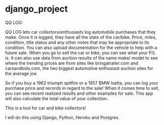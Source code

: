 # django_project


QQ LOG:

QQ LOG lets car collectors/enthusiasts log automobile purchases that they make. Once it is logged, they have all the stats of the car/bike. Price, miles, condition, title status and any other notes that may be appropriate to its condition. You can also upload documentation for the vehicle to help with a future sale. When you go to sell the car or bike, you can see what your P/L is. It can also use data from auction results of the same make/ model to see where the trending prices are from sites like bringatrailer.com and carsandbids.com, the two biggest automotive enthusiast auction sites for the average joe.

So if you buy a 1962 triumph spitfire or a 1957 BMW Isetta, you can log your purchase price and records in regard to the sale! When it comes time to sell, you can see recent realized results and other examples for sale. This app will also calculate the total value of your collection.

This is a tool for car and bike collectors!

I will do this using Django, Python, Heroku and Postgres.

